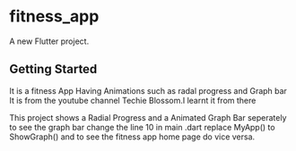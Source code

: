 # fitness_app

A new Flutter project.

## Getting Started
 It is a fitness App Having Animations such as radal progress and Graph bar 
 It is from the youtube channel Techie Blossom.I learnt it from there

This project shows a Radial Progress and a Animated Graph Bar seperately
to see the graph bar change the line 10 in main .dart replace MyApp() to ShowGraph() and to see the fitness app home page do vice versa.
